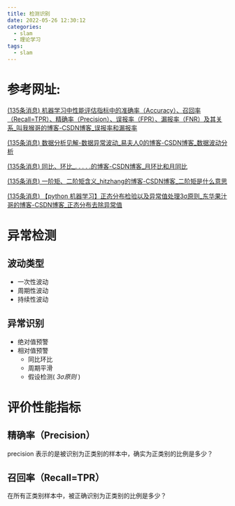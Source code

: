 ```yaml
---
title: 检测识别
date: 2022-05-26 12:30:12
categories:
  - slam
  - 理论学习
tags:
  - slam
---
```


# 参考网址:

 [(135条消息) 机器学习中性能评估指标中的准确率（Accuracy）、召回率（Recall=TPR）、精确率（Precision）、误报率（FPR）、漏报率（FNR）及其关系_叫我猴哥的博客-CSDN博客_误报率和漏报率](https://blog.csdn.net/qq_24598059/article/details/89066951?ops_request_misc=%7B%22request%5Fid%22%3A%22165353511716781432944213%22%2C%22scm%22%3A%2220140713.130102334.pc%5Fall.%22%7D&request_id=165353511716781432944213&biz_id=0&utm_medium=distribute.pc_search_result.none-task-blog-2~all~first_rank_ecpm_v1~rank_v31_ecpm-4-89066951-null-null.142^v10^pc_search_result_control_group,157^v12^control&utm_term=误成功率与漏成功率&spm=1018.2226.3001.4187) 

 [(135条消息) 数据分析见解-数据异常波动_易夫人0的博客-CSDN博客_数据波动分析](https://blog.csdn.net/weixin_43849243/article/details/124284176?ops_request_misc=%7B%22request%5Fid%22%3A%22165353366516782390596168%22%2C%22scm%22%3A%2220140713.130102334.pc%5Fall.%22%7D&request_id=165353366516782390596168&biz_id=0&utm_medium=distribute.pc_search_result.none-task-blog-2~all~first_rank_ecpm_v1~rank_v31_ecpm-1-124284176-null-null.142^v10^pc_search_result_control_group,157^v12^control&utm_term=数据波动异常检测&spm=1018.2226.3001.4187) 

 [(135条消息) 同比、环比_. . . . .的博客-CSDN博客_月环比和月同比](https://blog.csdn.net/yexudengzhidao/article/details/103700546?ops_request_misc=%7B%22request%5Fid%22%3A%22165353726916782390526872%22%2C%22scm%22%3A%2220140713.130102334..%22%7D&request_id=165353726916782390526872&biz_id=0&utm_medium=distribute.pc_search_result.none-task-blog-2~all~sobaiduend~default-1-103700546-null-null.142^v10^pc_search_result_control_group,157^v12^control&utm_term=同比环比&spm=1018.2226.3001.4187) 

 [(135条消息) 一阶矩、二阶矩含义_hitzhang的博客-CSDN博客_二阶矩是什么意思](https://blog.csdn.net/hitzhang/article/details/4913044?ops_request_misc=&request_id=&biz_id=102&utm_term=一阶矩&utm_medium=distribute.pc_search_result.none-task-blog-2~all~sobaiduweb~default-1-4913044.142^v10^pc_search_result_control_group,157^v12^control&spm=1018.2226.3001.4187) 

 [(135条消息) 【python 机器学习】正态分布检验以及异常值处理3σ原则_东华果汁哥的博客-CSDN博客_正态分布去除异常值](https://blog.csdn.net/u013421629/article/details/103870567?ops_request_misc=%7B%22request%5Fid%22%3A%22165353711816782395355596%22%2C%22scm%22%3A%2220140713.130102334..%22%7D&request_id=165353711816782395355596&biz_id=0&utm_medium=distribute.pc_search_result.none-task-blog-2~all~sobaiduend~default-1-103870567-null-null.142^v10^pc_search_result_control_group,157^v12^control&utm_term=3σ原则&spm=1018.2226.3001.4187) 

# 异常检测

## 波动类型

- 一次性波动
- 周期性波动
- 持续性波动

## 异常识别

- 绝对值预警
- 相对值预警
  - 同比环比
  - 周期平滑
  - 假设检测( *3σ原则* )

# 评价性能指标

## 精确率（Precision）

 precision 表示的是被识别为正类别的样本中，确实为正类别的比例是多少？ 

## 召回率（Recall=TPR）

 在所有正类别样本中，被正确识别为正类别的比例是多少？ 